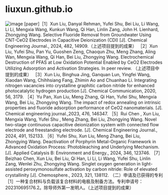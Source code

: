 # liuxun.github.io
![image](https://github.com/user-attachments/assets/c8ac4cd5-6c52-4b5c-818c-020a252317e7)
[paper]［1］Xun Liu, Danyal Rehman, Yufei Shu, Bei Liu, Li Wang, Li Li, Mengxia Wang, Kunkun Wang, Qi Han, Linlin Zang, John H. Lienhard, Zhongying Wang. Selective Fluoride Removal from Groundwater Using CNT-CeO2 Electrodes in Capacitive Deionization (CDI) [J]. Chemical Engineering Journal., 2024, 482, 14909.（上述项目提到的成果）
［2］Xun Liu, Yufei Shu, Pan Yu, Guoshen Zeng, Chaoqun Zhu, Meng Zhang, Aling Wan, Mengxia Wang, Qi Han, Bei Liu, Zhongying Wang. Electrochemical Destruction of PFAS at Low Oxidation Potential Enabled by CeO2 Electrodes Utilizing Adsorption and Activation Strategies. In peer review. （上述项目中提到的成果）
［3］Xun Liu, Binghua Jing, Ganquan Lun, Yingfei Wang, Xiaodan Wang, Chihhsiang Fang, Zhimin Ao and Chuanhao Li. Integrating nitrogen vacancies into crystalline graphitic carbon nitride for enhanced photocatalytic hydrogen production [J]. Chemical Communication, 2020, 56, 3179. 
［4］Yu Pan, Xun Liu, Meng Zhang, Qi Han, Yufei Shu, Mengxia Wang, Bei Liu, Zhongying Wang. The impact of redox annealing on intrinsic properties and fluoride adsorption performance of CeO2 nanomaterials. [J]. Chemical engineering journal.,2023, 476, 146347.
［5］Rui Chen , Xun Liu, Mengxia Wang, Yufei Shu , Meng Zhang, Bei Liu, Zhongying Wang. Novel two-stage continuous capacitive deionization system with connected flow electrode and freestanding electrode. [J]. Chemical Engineering Journal., 2024, 491, 152133.
［6］Yufei Shu, Xun Liu, Meng Zhang, Bei Liu, Zhongying Wang. Deactivation of Porphyrin Metal-Organic Framework in Advanced Oxidation Process: Photobleaching and Underlying Mechanism. [J]. Applied Catalysis B: Environment and Energy., 2024, 346, 123746.
［7］Beizhao Chen, Xun Liu, Bei Liu, Qi Han, Li Li, Li Wang, Yufei Shu, Linlin Zang, Wenlei Zhu, Zhongying Wang. Singlet oxygen generation in light-assisted peroxymonosulfate activation by carbon nitride: Role of elevated crystallinity [J]. Chemosphere., 2023, 321, 138112.
（二）申请及已获得的专利
［1］一种复合材料与负载该复合材料的电极及制备方法。专利申请号： 202310695176.2。除导师外第一发明人。（上述项目提到的成果）
